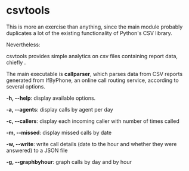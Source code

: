 # csvtools

This is more an exercise than anything, since the main module probably duplicates a lot of the existing functionality of Python's CSV library.

Nevertheless:

csvtools provides simple analytics on csv files containing report data, chiefly .

The main executable is **callparser**, which parses data from CSV reports generated from IfByPhone, an online call routing service, according to several options.

**-h, --help**: display available options.

**-a, --agents**: display calls by agent per day

**-c, --callers**: display each incoming caller with number of times called

**-m, --missed**: display missed calls by date

**-w, --write**: write call details (date to the hour and whether they were answered) to a JSON file

**-g, --graphbyhour**: graph calls by day and by hour
